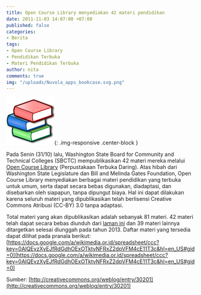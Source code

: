 ```yaml
---
title: Open Course Library menyediakan 42 materi pendidikan
date: 2011-11-03 14:07:00 +07:00
published: false
categories:
- Berita
tags:
- Open Course Library
- Pendidikan Terbuka
- Materi Pendidikan Terbuka
author: nita
comments: true
img: "/uploads/Nuvola_apps_bookcase.svg.png"
---
```


![Nuvola_apps_bookcase.svg.png](/uploads/Nuvola_apps_bookcase.svg.png){: .img-responsive .center-block }

Pada Senin (31/10) lalu, Washington State Board for Community and Technical Colleges (SBCTC) mempublikasikan 42 materi mereka melalui [Open Course Library](http://www.opencourselibrary.org/) (Perpustakaan Terbuka Daring). Atas hibah dari Washington State Legislature dan Bill and Melinda Gates Foundation, Open Course Library menyediakan berbagai materi pendidikan yang terbuka untuk umum, serta dapat secara bebas digunakan, diadaptasi, dan disebarkan oleh siapapun, tanpa dipungut biaya. Hal ini dapat dilakukan karena seluruh materi yang dipublikasikan telah berlisensi Creative Commons Atribusi (CC-BY) 3.0 tanpa adaptasi.

Total materi yang akan dipublikasikan adalah sebanyak 81 materi. 42 materi telah dapat secara bebas diunduh dari [laman ini](http://www.opencourselibrary.org/phase-1-courses) dan 39 materi lainnya ditargetkan selesai diunggah pada tahun 2013. Daftar materi yang tersedia dapat dilihat pada pranala berikut: [https://docs.google.com/a/wikimedia.or.id/spreadsheet/ccc?key=0AlQEyzXyEJfRdGdhOExOTktyNFRxZ2dpVFM4cE11T3c&hl=en_US#gid=0](https://docs.google.com/a/wikimedia.or.id/spreadsheet/ccc?key=0AlQEyzXyEJfRdGdhOExOTktyNFRxZ2dpVFM4cE11T3c&hl=en_US#gid=0)

Sumber: [http://creativecommons.org/weblog/entry/30201](http://creativecommons.org/weblog/entry/30201)
